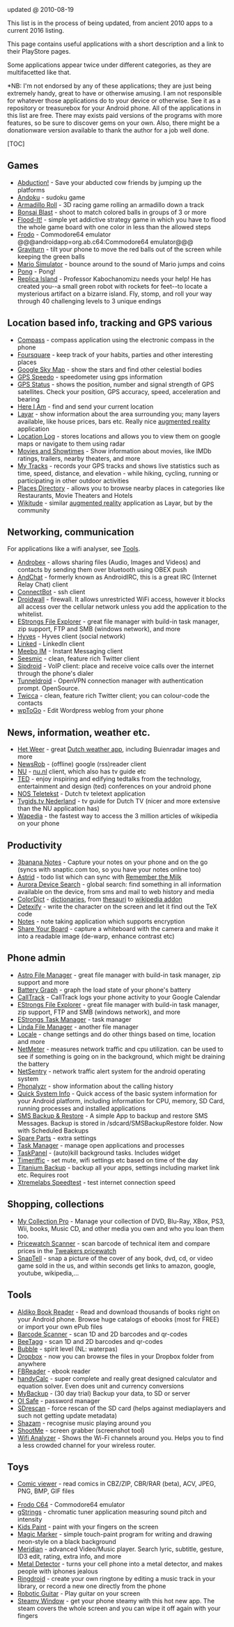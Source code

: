 <!-- created @ 2009-08-28 13:10:00 -->
<div class="updatedat">updated @ 2010-08-19</div>

<p><i class=""></i> This list is in the process of being updated, from ancient 2010 apps to a current 2016 listing.</p>

This page contains useful applications with a short description and a link to their PlayStore pages.

Some applications appear twice under different categories, as they are multifacetted like that.

*NB: I'm not endorsed by any of these applications; they are just being extremely handy, great to have or otherwise amusing. I am not responsible for whatever those applications do to your device or otherwise. See it as a repository or treasurebox for your Android phone. All of the applications in this list are free. There may exists paid versions of the programs with more features, so be sure to discover gems on your own. Also, there might be a donationware version available to thank the author for a job well done.


[TOC]


## Games

<ul>
	<li><a href="http://www.androlib.com/android.application.com-phil-Ctt.aspx">Abduction!</a> - Save your abducted cow friends by jumping up the platforms</li>
	<li><a href="http://www.androlib.com/android.application.com-googlecode-andoku-Emp.aspx">Andoku</a> - sudoku game</li>
	<li><a href="http://www.androlib.com/android.application.com-qualcomm-qx-dillo-jDxD.aspx">Armadillo Roll</a> - 3D racing game rolling an armadillo down a track</li>
	<li><a href="http://www.androlib.com/android.application.com-glu-android-bonsai-DmD.aspx">Bonsai Blast</a> - shoot to match colored balls in groups of 3 or more</li>
	<li><a href="http://www.androlib.com/android.application.com-labpixies-flood-EmC.aspx">Flood-It!</a> - simple yet addictive strategy game in which you have to flood the whole game board with one color in less than the allowed steps</li>
	<li><a href="http://www.androlib.com/android.application.org-ab-c64-qzwC.aspx">Frodo</a> - Commodore64 emulator</li>
    @@@androidapp=org.ab.c64:Commodore64 emulator@@@
	<li><a href="http://www.androlib.com/android.application.com-fheft-graviturn-qzqx.aspx">Graviturn</a> - tilt your phone to move the red balls out of the screen while keeping the green balls</li>
	<li><a href="http://www.androlib.com/android.application.com-google-code-mariosimulator-jwxi.aspx">Mario Simulator</a> - bounce around to the sound of Mario jumps and coins</li>
	<li><a href="http://www.androlib.com/android.application.org-oep-pong-jiDB.aspx">Pong</a> - Pong!</li>
	<li><a href="http://www.androlib.com/android.application.com-replica-replicaisland-nwFm.aspx">Replica Island</a> - Professor Kabochanomizu needs your help! He has created you--a small green robot with rockets for feet--to locate a mysterious artifact on a bizarre island.  Fly, stomp, and roll your way through 40 challenging levels to 3 unique endings</li>
</ul>

## Location based info, tracking and GPS various
<ul>
	<li><a href="http://www.androlib.com/android.application.com-apksoftware-compass-qAC.aspx">Compass</a> - compass application using the electronic compass in the phone</li>
	<li><a href="http://www.androlib.com/android.application.com-joelapenna-foursquared-qpBq.aspx">Foursquare</a> - keep track of your habits, parties and other interesting places</li>
	<li><a href="http://www.androlib.com/android.application.com-google-android-stardroid-xBC.aspx">Google Sky Map</a> - show the stars and find other celestial bodies</li>
	<li><a href="http://www.androlib.com/android.application.com-charsoftware-gpsspeedometer-qDE.aspx">GPS Speedo</a> - speedometer using gps information</li>
	<li><a href="http://www.androlib.com/android.application.com-eclipsim-gpsstatus2-zF.aspx">GPS Status</a> - shows the position, number and signal strength of GPS satellites. Check your position, GPS accuracy, speed, acceleration and bearing</li>
	<li><a href="http://www.androlib.com/android.application.com-codesector-hereiam-nx.aspx">Here I Am</a> - find and send your current location</li>
	<li><a href="http://www.androlib.com/android.application.com-layar-qxEA.aspx">Layar</a> - show information about the area surrounding you; many layers available, like house prices, bars etc. Really nice <a href="http://en.wikipedia.org/wiki/Augmented_reality">augmented reality</a> application</li>
	<li><a href="http://www.androlib.com/android.application.net-armooo-locationlog-zn.aspx">Location Log</a> - stores locations and allows you to view them on google maps or navigate to them using radar</li>
	<li><a href="http://www.androlib.com/android.application.com-stylem-movies-Azw.aspx">Movies and Showtimes</a> - Show information about movies, like IMDb ratings, trailers, nearby theaters, and more</li>
	<li><a href="http://www.androlib.com/android.application.com-google-android-maps-mytracks-iwn.aspx">My Tracks</a> - records your GPS tracks and shows live statistics such as time, speed, distance, and elevation - while hiking, cycling, running or participating in other outdoor activities</li>
	<li><a href="http://www.androlib.com/android.application.com-google-android-apps-localdirectory-qm.aspx">Places Directory</a> - allows you to browse nearby places in categories like Restaurants, Movie Theaters and Hotels</li>
	<li><a href="http://www.androlib.com/android.application.com-wikitude-jpnp.aspx">Wikitude</a> - similar <a href="http://en.wikipedia.org/wiki/Augmented_reality">augmented reality</a> application as Layar, but by the community</li>
</ul>

## Networking, communication
<p>For applications like a wifi analyser, see <a href="#tools">Tools</a>.</p>
<ul>
	<li><a href="http://www.androlib.com/android.application.com-androbex-activity-jBFm.aspx">Androbex</a> - allows sharing files (Audio, Images and Videos) and contacts by sending them over bluetooth using OBEX push</li>
	<li><a href="http://www.androlib.com/android.application.net-andchat-zFEA.aspx">AndChat</a> - formerly known as AndroidIRC, this is a great IRC (Internet Relay Chat) client</li>
	<li><a href="http://www.androlib.com/android.application.org-connectbot-BDC.aspx">ConnectBot</a> - ssh client</li>
	<!--<li><a href="http://www.androlib.com/android.application.bostone-droidin-jztm.aspx">DroidIn-Lite</a> - LinkedIn client</li>-->
	<li><a href="http://www.androlib.com/android.application.com-googlecode-droidwall-jDxB.aspx">Droidwall</a> - firewall. It allows unrestricted WiFi access, however it blocks all access over the cellular network unless you add the application to the whitelist.</li>
	<li><a href="http://www.androlib.com/android.application.com-estrongs-android-pop-znE.aspx">EStrongs File Explorer</a> - great file manager with build-in task manager, zip support, FTP and SMB (windows network), and more</li>
	<li><a href="http://www.androlib.com/android.application.com-hyves-android-application-zDnq.aspx">Hyves</a> - Hyves client (social network)</li>
	<li><a href="http://www.androlib.com/android.application.com-keramidas-titaniumbackup-xCzz.aspx">Linked</a> - LinkedIn client</li>
	<li><a href="http://www.androlib.com/android.application.com-meebo-BEn.aspx">Meebo IM</a> - Instant Messaging client</li>
	<li><a href="http://www.androlib.com/android.application.com-seesmic-xjCE.aspx">Seesmic</a> - clean, feature rich Twitter client</li>
	<li><a href="http://www.androlib.com/android.application.org-sipdroid-sipua-BCw.aspx">Sipdroid</a> - VoIP client: place and receive voice calls over the internet through the phone's dialer</li>
	<li><a href="http://www.androlib.com/android.application.net-sourceforge-tunneldroid-zBEj.aspx">Tunneldroid</a> - OpenVPN connection manager with authentication prompt. OpenSource.</li>
	<li><a href="http://www.androlib.com/android.application.jp-r246-twicca-xqpF.aspx">Twicca</a> - clean, feature rich Twitter client; you can colour-code the contacts</li>
	<li><a href="http://www.androlib.com/android.application.com-roundhill-androidwp-wFB.aspx">wpToGo</a> - Edit Wordpress weblog from your phone</li>
</ul>

## News, information, weather etc.
<ul>
	<li><a href="http://nl.androlib.com/android.application.nl-jupe-weather-jCFq.aspx">Het Weer</a> - great <a href="http://www.jupe.nl/node/51">Dutch weather app</a>, including Buienradar images and more</li>
	<li><a href="http://www.androlib.com/android.application.com-newsrob-wmq.aspx">NewsRob</a> - (offline) google (rss)reader client</li>
	<li><a href="http://www.androlib.com/android.application.nl-peperzaken-android-nu-wzx.aspx">NU</a> - <a href="http://nu.nl/">nu.nl</a> client, which also has tv guide etc</li>
	<li><a href="http://www.androlib.com/android.application.com-venuem-ted-nFn.aspx">TED</a> - enjoy inspiring and edifying tedtalks from the technology, entertainment and design (ted) conferences on your android phone</li>
	<li><a href="http://www.androlib.com/android.application.com-eoffice-android-qpCm.aspx">NOS Teletekst</a> - Dutch tv teletext application</li>
	<li><a href="http://www.androlib.com/android.application.com-woutergo-tvgidsnl-wqmA.aspx">Tvgids.tv Nederland</a> - tv guide for Dutch TV (nicer and more extensive than the NU application has)</li>
	<li><a href="http://www.androlib.com/android.application.com-taptu-wapedia-android-xwt.aspx">Wapedia</a> - the fastest way to access the 3 million articles of wikipedia on your phone</li>
</ul>

## Productivity

<ul>
	<li><a href="http://www.androlib.com/android.application.com-threebanana-notes-pmz.aspx">3banana Notes</a> - Capture your notes on your phone and on the go (syncs with snaptic.com too, so you have your notes online too)</li>
	<li><a href="http://www.androlib.com/android.application.com-timsu-astrid-pjE.aspx">Astrid</a> - todo list which can sync with <a href="http://rememberthemilk.com/">Remember the Milk</a></li>
	<li><a href="http://www.androlib.com/android.application.com-aurora-android-search-qzDi.aspx">Aurora Device Search</a> - global search: find something in all information available on the device, from sms and mail to web history and media</li>
	<li><a href="http://www.androlib.com/android.application.com-socialnmobile-colordict-jmDD.aspx">ColorDict</a> - <a href="http://www.androlib.com/r.aspx?r=colordict">dictionaries</a>, from <a href="http://www.androlib.com/android.application.com-socialnmobile-dictdata-dictionary-english-thesaurus-jtii.aspx">thesauri</a> to <a href="http://www.androlib.com/android.application.com-socialnmobile-dictaddon-wikipedia-encyclopedia-qwqD.aspx">wikipedia addon</a></li>
	<li><a href="http://www.androlib.com/android.application.coolcherrytrees-software-detexify-qjmD.aspx">Detexify</a> - write the character on the screen and let it find out the TeX code</li>
	<li><a href="http://www.androlib.com/android.application.com-android-demo-notepad3-qpj.aspx">Notes</a> - note taking application which supports encryption</li>
	<li><a href="http://www.androlib.com/android.application.com-sphericbox-syb-pAB.aspx">Share Your Board</a> - capture a whiteboard with the camera and make it into a readable image (de-warp, enhance contrast etc)</li>
</ul>

## Phone admin
<ul>
	<li><a href="http://www.androlib.com/android.application.com-metago-astro-qzq.aspx">Astro File Manager</a> - great file manager with build-in task manager, zip support and more</li>
	<li><a href="http://www.androlib.com/android.application.com-modroid-battery-Fz.aspx">Battery Graph</a> - graph the load state of your phone's battery</li>
	<li><a href="http://www.androlib.com/android.application.app-calltrack-wjpD.aspx">CallTrack</a> - CallTrack logs your phone activity to your Google Calendar</li>
	<li><a href="http://www.androlib.com/android.application.com-estrongs-android-pop-znE.aspx">EStrongs File Explorer</a> - great file manager with build-in task manager, zip support, FTP and SMB (windows network), and more</li>
	<li><a href="http://www.androlib.com/android.application.com-estrongs-android-taskmanager-xniD.aspx">EStrongs Task Manager</a> - task manager</li>
	<li><a href="http://www.androlib.com/android.application.com-lindaandny-lindamanager-jpBj.aspx">Linda File Manager</a> - another file manager</li>
	<li><a href="http://www.androlib.com/android.application.edu-mit-locale-zpC.aspx">Locale</a> - change settings and do other things based on time, location and more</li>
	<li><a href="http://www.androlib.com/android.application.com-google-android-netmeter-Fzn.aspx">NetMeter</a> - measures network traffic and cpu utilization. can be used to see if something is going on in the background, which might be draining the battery</li>
	<li><a href="http://www.androlib.com/android.application.com-googlecode-netsentry-qji.aspx">NetSentry</a> - network traffic alert system for the android operating system</li>
	<li><a href="http://www.androlib.com/android.application.com-phonalyzr-CiD.aspx">Phonalyzr</a> - show information about the calling history</li>
	<li><a href="http://www.androlib.com/android.application.org-uguess-android-sysinfo-pznn.aspx">Quick System Info</a> - Quick access of the basic system information for your Android platform, including information for CPU, memory, SD Card, running processes and installed applications</li>
	<li><a href="http://www.androlib.com/android.application.com-riteshsahu-smsbackuprestore-zCEB.aspx">SMS Backup &amp; Restore</a> - A simple App to backup and restore SMS Messages. Backup is stored in /sdcard/SMSBackupRestore folder. Now with Scheduled Backups</li>
	<li><a href="http://www.androlib.com/android.application.com-androidapps-spare_parts-qtm.aspx">Spare Parts</a> - extra settings</li>
	<li><a href="http://www.androlib.com/android.application.com-wingtseng123-systemmemorymonitor-qFC.aspx">Task Manager</a> - manage open applications and processes</li>
	<li><a href="http://www.androlib.com/android.application.com-taskpanel-jBtD.aspx">TaskPanel</a> - (auto)kill background tasks. Includes widget</li>
	<li><a href="http://www.androlib.com/android.application.com-alfray-timeriffic-jqq.aspx">Timeriffic</a> - set mute, wifi settings etc based on time of the day</li>
	<li><a href="http://www.androlib.com/android.application.com-keramidas-titaniumbackup-xCzz.aspx">Titanium Backup</a> - backup all your apps, settings including market link etc. Requires root</li>
	<li><a href="http://www.androlib.com/android.application.com-xtremelabs-android-speedtest-jpAp.aspx">Xtremelabs Speedtest</a> - test internet connection speed</li>
</ul>

## Shopping, collections
<ul>
	<li><a href="http://www.androlib.com/android.application.com-app-my_collection-ixD.aspx">My Collection Pro</a> - Manage your collection of DVD, Blu-Ray, XBox, PS3, Wii, books, Music CD, and other media you own and who you loan them too.</li>
	<li><a href="http://nl.androlib.com/android.application.nl-wligtenberg-tpw-jwnm.aspx">Pricewatch Scanner</a> - scan barcode of technical item and compare prices in the <a href="http://tweakers.net/pricewatch">Tweakers pricewatch</a></li>
	<li><a href="http://www.androlib.com/android.application.com-snaptell-mobile-client-android-xpz.aspx">SnapTell</a> - snap a picture of the cover of any book, dvd, cd, or video game sold in the us, and within seconds get links to amazon, google, youtube, wikipedia,...</li>
</ul>

## Tools
<ul>
	<li><a href="http://www.androlib.com/android.application.com-aldiko-android-qpiC.aspx">Aldiko Book Reader</a> - Read and download thousands of books right on your Android phone. Browse huge catalogs of ebooks (most for FREE) or import your own ePub files</li>
	<li><a href="http://www.androlib.com/android.application.com-google-zxing-client-android-xzA.aspx">Barcode Scanner</a> - scan 1D and 2D barcodes and qr-codes</li>
	<li><a href="http://www.androlib.com/android.application.com-connvision-mobileaccessor-android-jpFD.aspx">BeeTagg</a> - scan 1D and 2D barcodes and qr-codes</li>
	<li><a href="http://www.androlib.com/android.application.bz-ktk-bubble-zin.aspx">Bubble</a> - spirit level (NL: waterpas)</li>
	<li><a href="http://www.androlib.com/android.application.com-dropbox-android-Dqpw.aspx">Dropbox</a> - now you can browse the files in your Dropbox folder from anywhere</li>
	<li><a href="http://www.androlib.com/android.application.org-geometerplus-zlibrary-ui-android-xwz.aspx">FBReader</a> - ebook reader</li>
	<li><a href="http://www.androlib.com/android.application.org-mmin-handycalc-pwi.aspx">handyCalc</a> - super complete and really great designed calculator and equation solver. Even does unit and currency conversions</li>
	<li><a href="http://www.androlib.com/android.application.com-rerware-android-mybackup-jBnj.aspx">MyBackup</a> - (30 day trial) Backup your data, to SD or server</li>
	<li><a href="http://www.androlib.com/android.application.org-openintents-safe-qwq.aspx">OI Safe</a> - password manager</li>
	<li><a href="http://www.androlib.com/android.application.com-bero-sdrescan-jBBB.aspx">SDrescan</a> - force rescan of the SD card (helps against mediaplayers and such not getting update metadata)</li>
	<li><a href="http://www.androlib.com/android.application.com-shazam-android-wFn.aspx">Shazam</a> - recognise music playing around you</li>
	<li><a href="http://www.androlib.com/android.application.com-bw-picme-local-zmxE.aspx">ShootMe</a> - screen grabber (screenshot tool)</li>
	<li><a href="http://www.androlib.com/android.application.com-farproc-wifi-analyzer-jFCm.aspx">Wifi Analyzer</a> - Shows the Wi-Fi channels around you. Helps you to find a less crowded channel for your wireless router.</li>
</ul>

## Toys
<ul>
	<li><a href="http://www.androlib.com/android.application.net-androidcomics-acv-wnx.aspx">Comic viewer</a> - read comics in CBZ/ZIP, CBR/RAR (beta), ACV, JPEG, PNG, BMP, GIF files</p>
	<li><a href="http://www.androlib.com/android.application.org-ab-c64-qzwC.aspx">Frodo C64</a> - Commodore64 emulator</li>
	<li><a href="http://www.androlib.com/android.application.org-cohortor-gstrings-jmnp.aspx">gStrings</a> - chromatic tuner application measuring sound pitch and intensity</li>
	<li><a href="http://www.androlib.com/android.application.virtualgs-kidspaint-wDz.aspx">Kids Paint</a> - paint with your fingers on the screen</li>
	<li><a href="http://www.androlib.com/android.application.com-jaytronix-markermagic-wiF.aspx">Magic Marker</a> - simple touch-paint program for writing and drawing neon-style on a black background</li>
	<li><a href="http://www.androlib.com/android.application.org-iii-romulus-meridian-qmtA.aspx">Meridian</a> - advanced Video/Music player. Search lyric, subtitle, gesture, ID3 edit, rating, extra info, and more</a>
	<li><a href="http://www.androlib.com/android.application.com-imkurt-metaldetector-qEE.aspx">Metal Detector</a> - turns your cell phone into a metal detector, and makes people with iphones jealous</li>
	<li><a href="http://www.androlib.com/android.application.com-ringdroid-wBp.aspx">Ringdroid</a> - create your own ringtone by editing a music track in your library, or record a new one directly from the phone</li>
	<li><a href="http://www.androlib.com/android.application.com-pedrocorp-android-guitar-qqBD.aspx">Robotic Guitar</a> - Play guitar on your screen</li>
	<li><a href="http://www.androlib.com/android.application.com-appspot-swisscodemonkeys-steam-Bqw.aspx">Steamy Window</a> - get your phone steamy with this hot new app. The steam covers the whole screen and you can wipe it off again with your fingers</li>
</ul>
